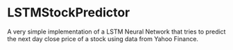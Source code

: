 # LSTMStockPredictor
A very simple implementation of a LSTM Neural Network that tries to predict the next day close price of a stock using data from Yahoo Finance. 
